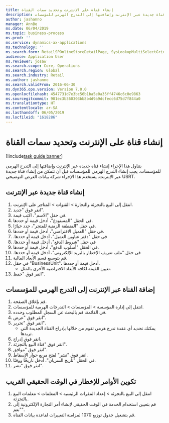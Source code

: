```yaml
---
title: إنشاء قناة على الإنترنت وتحديد سمات القناة
description: يتناول هذا الإجراء إنشاء قناة جديدة عبر الإنترنت وإضافتها إلى التدرج الهرمي للمؤسسات.
author: jashanno
manager: AnnBe
ms.date: 06/04/2019
ms.topic: business-process
ms.prod: ''
ms.service: dynamics-ax-applications
ms.technology: ''
ms.search.form: RetailSPOnlineStoreDetailPage, SysLookupMultiSelectGrid, DimensionLookup, OMHierarchyManager, HierarchyDesigner, OMNodeSelection, HierarchyPublishAndCloseForm
audience: Application User
ms.reviewer: josaw
ms.search.scope: Core, Operations
ms.search.region: Global
ms.search.industry: Retail
ms.author: jashanno
ms.search.validFrom: 2016-06-30
ms.dyn365.ops.version: Version 7.0.0
ms.openlocfilehash: 4547731d7e3bc56b1ba5e0a35ff4746c6c0e9863
ms.sourcegitcommit: 901ec3b360303bb8b4d9a9dcfecc6d75d7f844a0
ms.translationtype: HT
ms.contentlocale: ar-SA
ms.lasthandoff: 06/05/2019
ms.locfileid: "1618286"
---
```

# <a name="create-online-channel-and-define-channel-attributes"></a>إنشاء قناة على الإنترنت وتحديد سمات القناة

[!include[task guide banner](../includes/task-guide-banner.md)]

يتناول هذا الإجراء إنشاء قناة جديدة عبر الإنترنت وإضافتها إلى التدرج الهرمي للمؤسسات. يجب إنشاء التدرج الهرمي للمؤسسات قبل أن تتمكن من إنشاء قناة جديدة عبر الإنترنت. يستخدم هذا الإجراء شركة بيانات العرض التوضيحي USRT.


## <a name="create-a-new-online-channel"></a>إنشاء قناة جديدة عبر الإنترنت
1. انتقل إلى البيع بالتجزئة والتجارة > القنوات > المتاجر على الإنترنت.
2. انقر فوق "جديد".
3. في حقل "الاسم"، اكتب قيمة.
4. في الحقل "المستودع"، أدخل قيمة أو حددها.
5. في حقل "‏‫المنطقة الزمنية للمتجر‬"، حدد خيارًا.
6. في حقل "العميل الافتراضي"، أدخل قيمة أو حددها.
7. في حقل "‏‫دفتر عناوين العميل"، أدخل قيمة أو حددها.
8. في حقل "‏‫شروط الدفع"، أدخل قيمة أو حددها.
9. في الحقل "أسلوب الدفع"، أدخل قيمة أو حددها.
10. في حقل "‏‫ملف تعريف الإخطار بالبريد الإلكتروني"، أدخل قيمة أو حددها.
11. قم بتوسيع قسم الأبعاد المالية.
12. في حقل "BusinessUnit"، أدخل قيمة أو حددها.
    * تعيين القيمة لكافة الأبعاد الافتراضية الأخرى بالمثل.  
13. انقر فوق "حفظ".

## <a name="add-the-online-channel-to-organization-hierarchy"></a>إضافة القناة عبر الإنترنت إلى التدرج الهرمي للمؤسسات
1. قم بإغلاق الصفحة.
2. انتقل إلى إدارة المؤسسة > المؤسسات > التدرجات الهرمية للمؤسسات.
3. في القائمة، قم بالبحث عن السجل المطلوب وحدده.
4. انقر فوق "عرض".
5. انقر فوق "تحرير".
    * يمكنك تحديد أي عقدة تدرج هرمي تقوم من خلالها بإدراج القناة الجديدة التي تريدها.  
6. انقر فوق إدراج.
7. انقر فوق "قناة البيع بالتجزئة‬".
8. انقر فوق "موافق".
9. انقر فوق "نشر" لفتح مربع حوار الإسقاط‬.
10. في الحقل "تاريخ السريان"، أدخل تاريخًا ووقتًا.
11. انقر فوق "نشر".

## <a name="configure-orders-for-near-realtime-notification"></a>تكوين الأوامر للإخطار في الوقت الحقيقي القريب
1. انتقل إلى البيع بالتجزئة > إعداد المقرات الرئيسية > المعلمات > معلمات البيع بالتجزئة‬.
2. قم بتعيين استخدام الخدمة في الوقت الحقيقي لإنشاء أمر التجارة الإلكترونية إلى "نعم".
3. قم بتشغيل جدول توزيع 1070 لمزامنة التغييرات لقاعدة بيانات القناة. 



